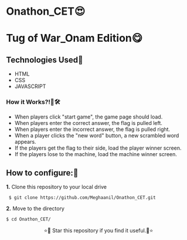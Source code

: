 # Onathon_CET😍
# Tug of War_Onam Edition😋
## Technologies Used💎
- HTML
- CSS
- JAVASCRIPT
### How it Works?!🤔🛠
- When players click "start game", the game page should load.
- When players enter the correct answer, the flag is pulled left.
- When players enter the incorrect answer, the flag is pulled right.
- When a player clicks the "new word" button, a new scrambled word appears.
- If the players get the flag to their side, load the player winner screen.
- If the players lose to the machine, load the machine winner screen.

## How to configure:🧐
**1.** Clone this repository to your local drive
```shell
 $ git clone https://github.com/Meghaanil/Onathon_CET.git
```
**2.** Move to the directory

```
$ cd Onathon_CET/
```
<p align="center">
 ⭐🌟 Star this repository if you find it useful.🌟⭐
</p>
